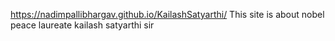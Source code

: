 https://nadimpallibhargav.github.io/KailashSatyarthi/
This site is about nobel peace laureate kailash satyarthi sir
